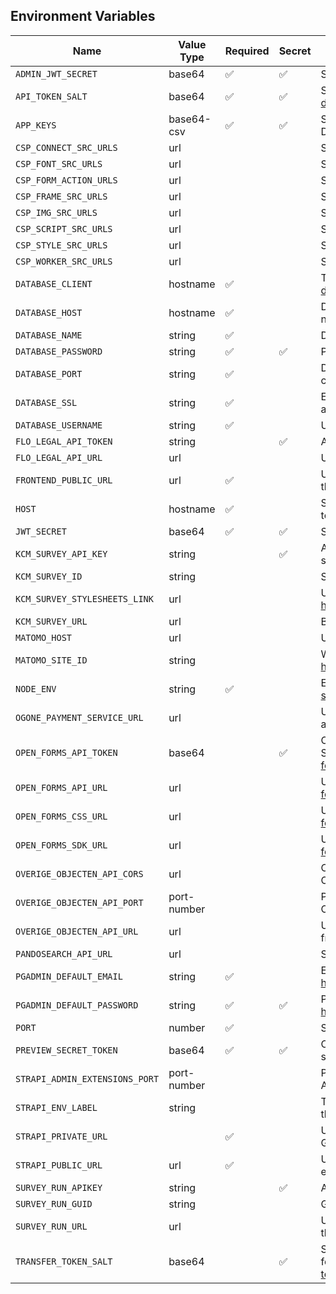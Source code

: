 ## Environment Variables

| Name                           | Value Type  | Required | Secret | Description                                                                                                                                                                              | Example                                                                                               | Default (Dev)                                                                                         |
| ------------------------------ | ----------- | -------- | ------ | ---------------------------------------------------------------------------------------------------------------------------------------------------------------------------------------- | ----------------------------------------------------------------------------------------------------- | ----------------------------------------------------------------------------------------------------- |
| `ADMIN_JWT_SECRET`             | base64      | ✅       | ✅     | Secret for signing JSON Web Tokens for the Strapi Dashboard                                                                                                                              | `pIUa5y9fIImYq2Nf92AUEw==`                                                                            | ``                                                                                                    |
| `API_TOKEN_SALT`               | base64      | ✅       | ✅     | Salt for generating API tokens. See: https://docs.strapi.io/dev-docs/configurations/api-tokens                                                                                           | `IC4EEAGXng5SMrQ/PLIG7w==`                                                                            | ``                                                                                                    |
| `APP_KEYS`                     | base64-csv  | ✅       | ✅     | Strapi Dashboard session keys for the Users & Permissions plugin and the Documentation plugin. See: https://docs.strapi.io/dev-docs/configurations/server                                | `HgsaHdyAo9hfQ0Fg8fsKpA==,wXd+qAHOW4SRbR66Xe1iXg==,kmzb3IBcHBSeR1yx5J0zbQ==,9dz6sBd8YqFIUxw0zCwEsQ==` | `HgsaHdyAo9hfQ0Fg8fsKpA==,wXd+qAHOW4SRbR66Xe1iXg==,kmzb3IBcHBSeR1yx5J0zbQ==,9dz6sBd8YqFIUxw0zCwEsQ==` |
| `CSP_CONNECT_SRC_URLS`         | url         |          |        | Space-separated list of URLs to allow in `Content-Security-Policy` for `connect-src`                                                                                                     | `https://example.com https://api.example.com`                                                         | ``                                                                                                    |
| `CSP_FONT_SRC_URLS`            | url         |          |        | Space-separated list of URLs to allow in `Content-Security-Policy` for `font-src`                                                                                                        | `https://fonts.googleapis.com https://fonts.gstatic.com`                                              | ``                                                                                                    |
| `CSP_FORM_ACTION_URLS`         | url         |          |        | Space-separated list of URLs to allow in `Content-Security-Policy` for `form-action`                                                                                                     | ``                                                                                                    | ``                                                                                                    |
| `CSP_FRAME_SRC_URLS`           | url         |          |        | Space-separated list of URLs to allow in `Content-Security-Policy` for `frame-src`                                                                                                       | ``                                                                                                    | ``                                                                                                    |
| `CSP_IMG_SRC_URLS`             | url         |          |        | Space-separated list of URLs to allow in `Content-Security-Policy` for `img-src`                                                                                                         | ``                                                                                                    | ``                                                                                                    |
| `CSP_SCRIPT_SRC_URLS`          | url         |          |        | Space-separated list of URLs to allow in `Content-Security-Policy` for `script-src`                                                                                                      | `https://unpkg.com/@utrecht/ https://unpkg.com/@nl-design-system/`                                    | ``                                                                                                    |
| `CSP_STYLE_SRC_URLS`           | url         |          |        | Space-separated list of URLs to allow in `Content-Security-Policy` for `style-src`                                                                                                       | `https://unpkg.com/@utrecht/ https://unpkg.com/@nl-design-system/`                                    | ``                                                                                                    |
| `CSP_WORKER_SRC_URLS`          | url         |          |        | Space-separated list of URLs to allow in `Content-Security-Policy` for `worker-src`                                                                                                      | ``                                                                                                    | ``                                                                                                    |
| `DATABASE_CLIENT`              | hostname    | ✅       |        | Type of database to use for Strapi. See: https://docs.strapi.io/dev-docs/configurations/database                                                                                         | ``                                                                                                    | `postgres`                                                                                            |
| `DATABASE_HOST`                | hostname    | ✅       |        | Database hostname. When using Docker, this must be the hostname in the internal network. In Docker Compose the default is the name of the service.                                       | `0.0.0.0`                                                                                             | `0.0.0.0`                                                                                             |
| `DATABASE_NAME`                | string      | ✅       |        | Database name where your SQL tables are at.                                                                                                                                              | `my_database`                                                                                         | `postgres`                                                                                            |
| `DATABASE_PASSWORD`            | string      | ✅       | ✅     | Password for your database user.                                                                                                                                                         | ``                                                                                                    | `root`                                                                                                |
| `DATABASE_PORT`                | string      | ✅       |        | Database port number or container name. When using Docker, this can be the container name instead of a port number.                                                                      | `pdc_strapi_db`                                                                                       | `pdc_strapi_db`                                                                                       |
| `DATABASE_SSL`                 | string      | ✅       |        | Enable SSL to use an encrypted connection. Typically `false` during development, and `true` in production.                                                                               | ``                                                                                                    | `false`                                                                                               |
| `DATABASE_USERNAME`            | string      | ✅       |        | Username for your database.                                                                                                                                                              | `postgres`                                                                                            | `postgres`                                                                                            |
| `FLO_LEGAL_API_TOKEN`          | string      |          | ✅     | API token for the Flo Legal API, used to access legal documents and templates.                                                                                                           | `xxxxxxxx`                                                                                            | `xxxxxxxx`                                                                                            |
| `FLO_LEGAL_API_URL`            | url         |          |        | URL for the Flo Legal API, used to access legal documents and templates.                                                                                                                 | `https://example.com/api`                                                                             | ``                                                                                                    |
| `FRONTEND_PUBLIC_URL`          | url         | ✅       |        | URL where the preview of pages in the Strapi Dashboard are hosted. You can use the Docker container name as the URL, for example: http://pdc_frontend:3000.                              | ``                                                                                                    | `http://pdc_frontend:3000`                                                                            |
| `HOST`                         | hostname    | ✅       |        | Strapi Dashboard hostname where users will access Strapi. Use `0.0.0.0` to respond to any hostname.                                                                                      | `0.0.0.0`                                                                                             | `0.0.0.0`                                                                                             |
| `JWT_SECRET`                   | base64      | ✅       | ✅     | Secret for signing JSON Web Tokens for the Strapi API                                                                                                                                    | `pIUa5y9fIImYq2Nf92AUEw==`                                                                            | ``                                                                                                    |
| `KCM_SURVEY_API_KEY`           | string      |          | ✅     | API key for the KCM Survey widget, used to authenticate requests to the KCM survey service.                                                                                              | `add-your-api-key`                                                                                    | ``                                                                                                    |
| `KCM_SURVEY_ID`                | string      |          |        | Survey ID for the KCM Survey widget, used to identify which survey to display.                                                                                                           | `add-kcm-survey-id`                                                                                   | ``                                                                                                    |
| `KCM_SURVEY_STYLESHEETS_LINK`  | url         |          |        | URL for the custom stylesheet for the KCM Survey widget (e.g., https://www.utrecht.nl/fileadmin/kcm-radio.css).                                                                          | `https://www.utrecht.nl`                                                                              | `https://www.utrecht.nl`                                                                              |
| `KCM_SURVEY_URL`               | url         |          |        | Base URL for the KCM Survey service where the survey widget is hosted.                                                                                                                   | `https://viewer.kcmg.nl/`                                                                             | `https://viewer.kcmg.nl/`                                                                             |
| `MATOMO_HOST`                  | url         |          |        | URL where the Matomo is hosted                                                                                                                                                           | `https://example.com`                                                                                 | `https://example.com`                                                                                 |
| `MATOMO_SITE_ID`               | string      |          |        | Website ID for the Matomo tracker API. See: https://matomo.org/faq/general/faq_19212/                                                                                                    | `36D0C594-E017-485B-B032-C436`                                                                        | `36D0C594-E017-485B-B032-C436EC876E5B`                                                                |
| `NODE_ENV`                     | string      | ✅       |        | Enable production mode for Node.js. See: https://nodejs.org/en/learn/getting-started/nodejs-the-difference-between-development-and-production                                            | ``                                                                                                    | `production`                                                                                          |
| `OGONE_PAYMENT_SERVICE_URL`    | url         |          |        | URL of the Ogone payment form target. Typically you will use different values for acceptance and production.                                                                             | ``                                                                                                    | ``                                                                                                    |
| `OPEN_FORMS_API_TOKEN`         | base64      |          | ✅     | Open Forms API token, used to access access forms from the website and the Strapi Dashboard. See: https://open-forms.readthedocs.io/en/stable/configuration/general/cms_integration.html | `pIUa5y9fIImYq2Nf92AUEw==`                                                                            | `pIUa5y9fIImYq2Nf92AUEw==`                                                                            |
| `OPEN_FORMS_API_URL`           | url         |          |        | URL for the Open Forms v2 API. See: https://open-forms.readthedocs.io/en/stable/developers/embedding.html                                                                                | ``                                                                                                    | `http://localhost:8000/api/v2/`                                                                       |
| `OPEN_FORMS_CSS_URL`           | url         |          |        | URL for the Open Forms SDK CSS file. See: https://open-forms.readthedocs.io/en/stable/developers/embedding.html                                                                          | ``                                                                                                    | `http://localhost:8000/static/sdk/open-forms-sdk.css`                                                 |
| `OPEN_FORMS_SDK_URL`           | url         |          |        | URL for the Open Forms SDK JavaScript file. See: https://open-forms.readthedocs.io/en/stable/developers/embedding.html                                                                   | `http://localhost:8000/static/sdk/open-forms-sdk.js`                                                  | `http://localhost:8000/static/sdk/open-forms-sdk.js`                                                  |
| `OVERIGE_OBJECTEN_API_CORS`    | url         |          |        | CORS settings for the Overige Objecten API. This is used to access the Overige Objecten API from the frontend.                                                                           | `http://localhost:8000`                                                                               | ``                                                                                                    |
| `OVERIGE_OBJECTEN_API_PORT`    | port-number |          |        | Port number for the Overige Objecten API. This is used to access the Overige Objecten API from the frontend.                                                                             | `4001`                                                                                                | `4001`                                                                                                |
| `OVERIGE_OBJECTEN_API_URL`     | url         |          |        | URL for the Overige Objecten API. This is used to access the Overige Objecten API from the frontend.                                                                                     | `http://localhost:4001/api/v2`                                                                        | `http://localhost:4001/api/v2`                                                                        |
| `PANDOSEARCH_API_URL`          | url         |          |        | See: https://developer.pandosearch.com/api/                                                                                                                                              | ``                                                                                                    | `https://public.pandosearch.com/example.com/`                                                         |
| `PGADMIN_DEFAULT_EMAIL`        | string      | ✅       |        | E-mail address for the initial administrator account. See: https://www.pgadmin.org/docs/pgadmin4/development/container_deployment.html                                                   | `admin@admin.com`                                                                                     | `admin@admin.com`                                                                                     |
| `PGADMIN_DEFAULT_PASSWORD`     | string      | ✅       | ✅     | Password for the initial administrator account. See: https://www.pgadmin.org/docs/pgadmin4/development/container_deployment.html                                                         | `root`                                                                                                | `root`                                                                                                |
| `PORT`                         | number      | ✅       |        | Strapi Dashboard port number.                                                                                                                                                            | `1337`                                                                                                | `1337`                                                                                                |
| `PREVIEW_SECRET_TOKEN`         | base64      | ✅       | ✅     | Configure Strapi Dashboard and the website with the same secret, to be able to show unpublished content in preview mode.                                                                 | ``                                                                                                    | `SGVsbG8sIHdvcmxkIQ==`                                                                                |
| `STRAPI_ADMIN_EXTENSIONS_PORT` | port-number |          |        | Port number for the Strapi Admin Extensions. This is used to access the Strapi Admin Extensions from the frontend.                                                                       | `4002`                                                                                                | `4002`                                                                                                |
| `STRAPI_ENV_LABEL`             | string      |          |        | Text describing the environment, used to warn users of Strapi Dashboard when they are not working in production. Can not be localized.                                                   | ``                                                                                                    | `Development`                                                                                         |
| `STRAPI_PRIVATE_URL`           |             | ✅       |        | URL where Strapi is available on the internal network, for example to access the GraphQL API. You can use the Docker container name, e.g. http://pdc_strapi:1337.                        | `http://pdc_strapi:1337`                                                                              | `http://pdc_strapi:1337`                                                                              |
| `STRAPI_PUBLIC_URL`            | url         | ✅       |        | URL where Strapi is available to the public. You can use the Docker container name, e.g. http://pdc_strapi:1337.                                                                         | `http://pdc_strapi:1337`                                                                              | `http://pdc_strapi:1337`                                                                              |
| `SURVEY_RUN_APIKEY`            | string      |          | ✅     | API key for the Survey Run, used to access the Survey Run from the frontend.                                                                                                             | `CE1E9957-EB87-4581-8EDC-0B35D67D548D`                                                                | `CE1E9957-EB87-4581-8EDC-0B35D67D548D`                                                                |
| `SURVEY_RUN_GUID`              | string      |          |        | GUID for the Survey Run, used to identify the specific survey instance.                                                                                                                  | `E305616D-6548-4F84-9C34-59C20A8F0267`                                                                | `E305616D-6548-4F84-9C34-59C20A8F0267`                                                                |
| `SURVEY_RUN_URL`               | url         |          |        | URL where the Survey Run is hosted. This is used to access the Survey Run from the frontend.                                                                                             | `http://localhost:8000`                                                                               | `https://example.com`                                                                                 |
| `TRANSFER_TOKEN_SALT`          | base64      |          | ✅     | Salt for generating Transfer tokens. If no transfer token salt is defined, transfer features will be disabled. See: https://docs.strapi.io/user-docs/settings/transfer-tokens            | `HtHorFUigcXPMtDF/kAHcQ==`                                                                            | ``                                                                                                    |
